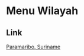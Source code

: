 # Menu Wilayah

## Link

[Paramaribo, Suriname](https://github.com/gigit-pemilu/pemilu-2024-99-luar-negeri/tree/main/pileg-dpr/hitung-suara/sub/99-luar-negeri/sub/87-paramaribo-suriname/sub/01-paramaribo-suriname)

